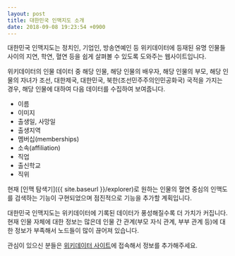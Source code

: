 ```yaml
---
layout: post
title: 대한민국 인맥지도 소개
date: 2018-09-08 19:23:54 +0900
---
```

대한민국 인맥지도는 정치인, 기업인, 방송연예인 등 위키데이터에 등재된 유명 인물들 사이의 지연, 학연,
혈연 등을 쉽게 살펴볼 수 있도록 도와주는 웹사이트입니다.

위키데이터의 인물 데이터 중 해당 인물, 해당 인물의 배우자, 해당 인물의 부모, 해당 인물의 자녀가
조선, 대한제국, 대한민국, 북한(조선민주주의인민공화국) 국적을 가지는 경우, 해당 인물에 대하여 다음
데이터를 수집하여 보여줍니다.

* 이름
* 이미지
* 출생일, 사망일
* 출생지역
* 멤버십(memberships)
* 소속(affiliation)
* 직업
* 출신학교
* 직위

현재 [인맥 탐색기]({{ site.baseurl }}/explorer)로 원하는 인물의 혈연 중심의 인맥도를 검색하는 기능이
구현되었으며 점진적으로 기능을 추가할 계획입니다.

대한민국 인맥지도는 위키데이터에 기록된 데이터가 풍성해질수록 더 가치가 커집니다. 현재 인물 자체에
대한 정보는 많은데 인물 간 관계(부모 자식 관계, 부부 관계 등)에 대한 정보가 부족해서 노드들이 많이
끊어져 있습니다.

관심이 있으신 분들은 [위키데이터 사이트](https://wikidata.org)에 접속해서 정보를 추가해주세요.
